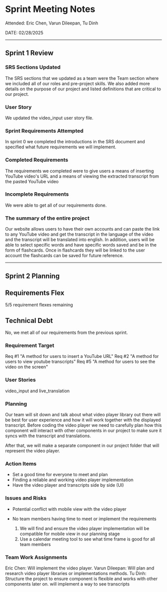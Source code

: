 # Sprint Meeting Notes

Attended: Eric Chen, Varun Dileepan, Tu Dinh

DATE: 02/28/2025

***

## Sprint 1 Review

### SRS Sections Updated

The SRS sections that we updated as a team were the Team section where we included all of our roles and pre-project skills. We also added more details on the purpose of our project and listed definitions that are critical to our project.

### User Story

We updated the video_input user story file.

### Sprint Requirements Attempted

In sprint 0 we completed the introductions in the SRS document and specified what future requirements we will implement.

### Completed Requirements

The requirements we completed were to give users a means of inserting YouTube video's URL and a means of viewing the extracted transcript from the pasted YouTube video

### Incomplete Requirements

We were able to get all of our requirements done.

### The summary of the entire project

Our website allows users to have their own accounts and can paste the link to any YouTube video and get the transcript in the language of the video and the transcript will be translated into english. In addition, users will be able to select specific words and have specific words saved and be in the form of flashcards. Once in flashcards they will be linked to the user account the flashcards can be saved for future reference.

***

## Sprint 2 Planning

## Requirements Flex

5/5 requirement flexes remaining

## Technical Debt

No, we met all of our requirements from the previous sprint. 

### Requirement Target

Req #1 "A method for users to insert a YouTube URL"
Req #2 "A method for users to view youtube transcripts"
Req #5  "A method for users to see the video on the screen"


### User Stories

video_input and live_translation

### Planning

Our team will sit down and talk about what video player library out there will be best for user experience and how it will work together with the displayed transcript. Before coding the video player we need to carefully plan how this component will interact with other components in our project to make sure it syncs with the transcript and translations.

After that, we will make a separate component in our project folder that will represent the video player.

### Action Items

- Set a good time for everyone to meet and plan
- Finding a reliable and working video player implementation
- Have the video player and transcripts side by side (UI)

### Issues and Risks

- Potential conflict with mobile view with the video player
- No team members having time to meet or implement the requirements

  1. We will find and ensure the video player implementation will be compatible for mobile view in our planning stage
  2. Use a calendar meeting tool to see what time frame is good for all team members


### Team Work Assignments

Eric Chen: Will implement the video player.
Varun Dileepan: Will plan and research video player libraries or implementations methods.
Tu Dinh: Structure the project to ensure component is flexible and works with other components later on. will implement a way to see transcripts
